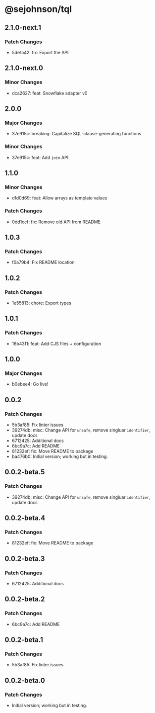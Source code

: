 # @sejohnson/tql

## 2.1.0-next.1

### Patch Changes

- 5de1a42: fix: Export the API

## 2.1.0-next.0

### Minor Changes

- dca2627: feat: Snowflake adapter v0

## 2.0.0

### Major Changes

- 37e915c: breaking: Capitalize SQL-clause-generating functions

### Minor Changes

- 37e915c: feat: Add `join` API

## 1.1.0

### Minor Changes

- dfd0d69: feat: Allow arrays as template values

### Patch Changes

- 0dd1ccf: fix: Remove old API from README

## 1.0.3

### Patch Changes

- f0a79b4: Fix README location

## 1.0.2

### Patch Changes

- 1e55813: chore: Export types

## 1.0.1

### Patch Changes

- 16b43f1: feat: Add CJS files + configuration

## 1.0.0

### Major Changes

- b0ebee4: Go live!

## 0.0.2

### Patch Changes

- 5b3af85: Fix linter issues
- 39274db: misc: Change API for `unsafe`, remove singluar `identifier`, update docs
- 6712425: Additional docs
- 6bc9a7c: Add README
- 81232ef: fix: Move README to package
- ba476b0: Initial version; working but in testing.

## 0.0.2-beta.5

### Patch Changes

- 39274db: misc: Change API for `unsafe`, remove singluar `identifier`, update docs

## 0.0.2-beta.4

### Patch Changes

- 81232ef: fix: Move README to package

## 0.0.2-beta.3

### Patch Changes

- 6712425: Additional docs

## 0.0.2-beta.2

### Patch Changes

- 6bc9a7c: Add README

## 0.0.2-beta.1

### Patch Changes

- 5b3af85: Fix linter issues

## 0.0.2-beta.0

### Patch Changes

- Initial version; working but in testing.
